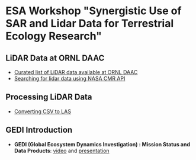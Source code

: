 # ESA Workshop "Synergistic Use of SAR and Lidar Data for Terrestrial Ecology Research"

## LiDAR Data at ORNL DAAC
 - [Curated list of LiDAR data available at ORNL DAAC](lidar-ornl-daac.md)
 - [Searching for lidar data using NASA CMR API](lidar_ornl_cmr.ipynb)

## Processing LiDAR Data
  - [Converting CSV to LAS](csv_to_las.ipynb)


## GEDI Introduction
- **GEDI (Global Ecosystem Dynamics Investigation) : Mission Status and Data Products**: [video](https://drive.google.com/file/d/1ZM5Ylt2akrC2fz7uZ1-eVGB5zovzXXH8/view) and [presentation](https://drive.google.com/file/d/1zoVXYMgP60RjI0vFR2G-Llw_UWH5iTPD/view?usp=sharing)
